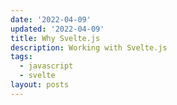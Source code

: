 ```yaml
---
date: '2022-04-09'
updated: '2022-04-09'
title: Why Svelte.js
description: Working with Svelte.js
tags:
  - javascript
  - svelte
layout: posts
---
```

